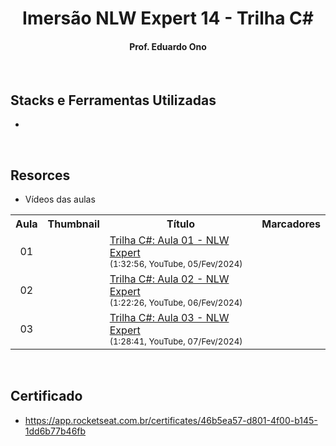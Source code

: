 <h1 align="center">Imersão NLW Expert 14 - Trilha C#</h1>

<h4 align="center">Prof. Eduardo Ono</h4>

&nbsp;

## Stacks e Ferramentas Utilizadas

*

&nbsp;

## Resorces

* Vídeos das aulas

<table>
  <tr>
    <th>Aula</th>
    <th>Thumbnail</th>
    <th>Título</th>
    <th>Marcadores</th>
  </tr>
  <tr>
    <td align="center">01</td>
    <td><img src="https://img.youtube.com/vi/JjmQtiSZSFg/default.jpg" alt=""></td>
    <td>
      <a href="https://www.youtube.com/watch?v=JjmQtiSZSFg">Trilha C#: Aula 01 - NLW Expert</a><br>
      <sub>(1:32:56, YouTube, 05/Fev/2024)</sub>
    </td>
    <td>
    </td>
  </tr>
  <tr>
    <td align="center">02</td>
    <td><img src="https://img.youtube.com/vi/UVB3enHdrp0/default.jpg" alt=""></td>
    <td>
      <a href="https://www.youtube.com/watch?v=UVB3enHdrp0">Trilha C#: Aula 02 - NLW Expert</a><br>
      <sub>(1:22:26, YouTube, 06/Fev/2024)</sub>
    </td>
    <td>
    </td>
  </tr>
  <tr>
    <td align="center">03</td>
    <td><img src="https://img.youtube.com/vi/khMcm0iGV70/default.jpg" alt=""></td>
    <td>
      <a href="https://www.youtube.com/watch?v=khMcm0iGV70">Trilha C#: Aula 03 - NLW Expert</a><br>
      <sub>(1:28:41, YouTube, 07/Fev/2024)</sub>
    </td>
    <td>
      <sub>
      </sub>
    </td>
  </tr>
</table>

&nbsp;

## Certificado

* https://app.rocketseat.com.br/certificates/46b5ea57-d801-4f00-b145-1dd6b77b46fb

&nbsp;
